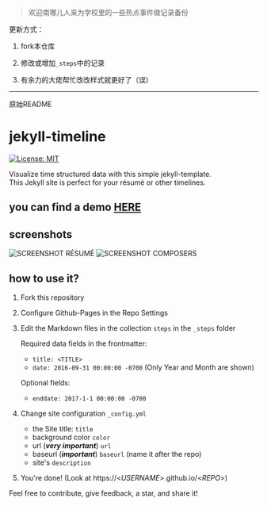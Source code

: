 
> 欢迎南哪儿人来为学校里的一些热点事件做记录备份

更新方式：

1. fork本仓库

2. 修改或增加`_steps`中的记录

3. 有余力的大佬帮忙改改样式就更好了（误）



-------
原始README

# jekyll-timeline
[![License: MIT](https://img.shields.io/badge/License-MIT-yellow.svg)](https://opensource.org/licenses/MIT)


Visualize time structured data with this simple jekyll-template.  
This Jekyll site is perfect for your résumé or other timelines.
## you can find a demo [HERE](https://lukas-h.github.io/jekyll-timeline/)
## screenshots
![SCREENSHOT RÉSUMÉ](screenshot.png)
![SCREENSHOT COMPOSERS](screenshot2.png)

## how to use it?
1. Fork this repository
2. Configure Github-Pages in the Repo Settings
3. Edit the Markdown files in the collection `steps` in the `_steps` folder  
    
    Required data fields in the frontmatter:
    
    - `title: <TITLE>`
    - `date: 2016-09-31 00:00:00 -0700` (Only Year and Month are shown)

    Optional fields:

    - `enddate: 2017-1-1 00:00:00 -0700`
4. Change site configuration `_config.yml`

    - the Site title: `title`
    - background color `color`
    - url (***very important***) `url`
    - baseurl (***important***) `baseurl` (name it after the repo)
    - site's `description`
5. You're done! (Look at https://<*USERNAME*>.github.io/<*REPO*>)

Feel free to contribute, give feedback, a star, and share it!
